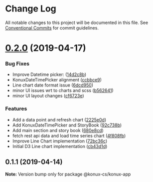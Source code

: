 # Change Log

All notable changes to this project will be documented in this file.
See [Conventional Commits](https://conventionalcommits.org) for commit guidelines.

# [0.2.0](https://github.com/simpleMonk/konux-cs/compare/@konux-cs/konux-app@0.1.1...@konux-cs/konux-app@0.2.0) (2019-04-17)


### Bug Fixes

* Improve Datetime picker: ([14d2c8b](https://github.com/simpleMonk/konux-cs/commit/14d2c8b))
* KonuxDateTimePicker alignment ([ccbbce9](https://github.com/simpleMonk/konux-cs/commit/ccbbce9))
* Line chart date format issue ([6dcd950](https://github.com/simpleMonk/konux-cs/commit/6dcd950))
* minor UI issues wrt to charts and scss ([b562641](https://github.com/simpleMonk/konux-cs/commit/b562641))
* minor UI layout changes ([cf6723e](https://github.com/simpleMonk/konux-cs/commit/cf6723e))


### Features

* Add a data point and refresh chart ([2225e0d](https://github.com/simpleMonk/konux-cs/commit/2225e0d))
* Add KonuxDateTimePicker and StoryBook ([92c738b](https://github.com/simpleMonk/konux-cs/commit/92c738b))
* Add main section and story book ([680e8cd](https://github.com/simpleMonk/konux-cs/commit/680e8cd))
* fetch rest api data and load time series chart ([4f808fb](https://github.com/simpleMonk/konux-cs/commit/4f808fb))
* Improve Line Chart implementation ([72bc36c](https://github.com/simpleMonk/konux-cs/commit/72bc36c))
* Initial D3 Line chart implementation ([cb43d1d](https://github.com/simpleMonk/konux-cs/commit/cb43d1d))





## 0.1.1 (2019-04-14)

**Note:** Version bump only for package @konux-cs/konux-app
